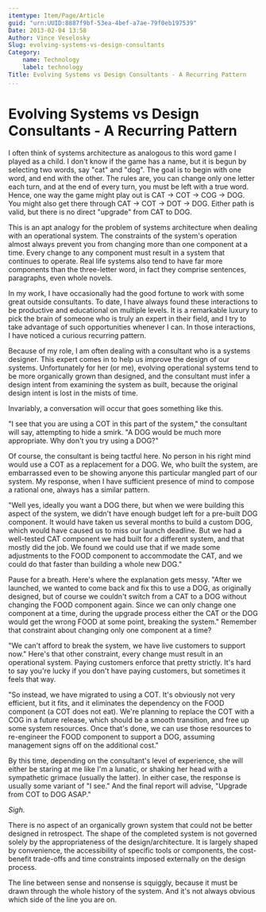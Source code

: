 ```yaml
---
itemtype: Item/Page/Article
guid: "urn:UUID:8887f9bf-53ea-4bef-a7ae-79f0eb197539"
Date: 2013-02-04 13:58
Author: Vince Veselosky
Slug: evolving-systems-vs-design-consultants
Category:
    name: Technology
    label: technology
Title: Evolving Systems vs Design Consultants - A Recurring Pattern
...
```


# Evolving Systems vs Design Consultants - A Recurring Pattern

I often think of systems architecture as analogous to this word game I
played as a child. I don't know if the game has a name, but it is begun
by selecting two words, say "cat" and "dog". The goal is to begin with
one word, and end with the other. The rules are, you can change only one
letter each turn, and at the end of every turn, you must be left with a
true word. Hence, one way the game might play out is CAT -\> COT -\> COG
-\> DOG. You might also get there through CAT -\> COT -\> DOT -\> DOG.
Either path is valid, but there is no direct "upgrade" from CAT to DOG.

This is an apt analogy for the problem of systems architecture when
dealing with an operational system. The constraints of the system's
operation almost always prevent you from changing more than one
component at a time. Every change to any component must result in a
system that continues to operate. Real life systems also tend to have
far more components than the three-letter word, in fact they comprise
sentences, paragraphs, even whole novels.

In my work, I have occasionally had the good fortune to work with some
great outside consultants. To date, I have always found these
interactions to be productive and educational on multiple levels. It is
a remarkable luxury to pick the brain of someone who is truly an expert
in their field, and I try to take advantage of such opportunities
whenever I can. In those interactions, I have noticed a curious
recurring pattern.

Because of my role, I am often dealing with a consultant who is a
systems designer. This expert comes in to help us improve the design of
our systems. Unfortunately for her (or me), evolving operational systems
tend to be more organically grown than designed, and the consultant must
infer a design intent from examining the system as built, because the
original design intent is lost in the mists of time.

Invariably, a conversation will occur that goes something like this.

"I see that you are using a COT in this part of the system," the
consultant will say, attempting to hide a smirk. "A DOG would be much
more appropriate. Why don't you try using a DOG?"

Of course, the consultant is being tactful here. No person in his right
mind would use a COT as a replacement for a DOG. We, who built the
system, are embarrassed even to be showing anyone this particular
mangled part of our system. My response, when I have sufficient presence
of mind to compose a rational one, always has a similar pattern.

"Well yes, ideally you want a DOG there, but when we were building this
aspect of the system, we didn't have enough budget left for a pre-built
DOG component. It would have taken us several months to build a custom
DOG, which would have caused us to miss our launch deadline. But we had
a well-tested CAT component we had built for a different system, and
that mostly did the job. We found we could use that if we made some
adjustments to the FOOD component to accommodate the CAT, and we could
do that faster than building a whole new DOG."

Pause for a breath. Here's where the explanation gets messy. "After we
launched, we wanted to come back and fix this to use a DOG, as
originally designed, but of course we couldn't switch from a CAT to a
DOG without changing the FOOD component again. Since we can only change
one component at a time, during the upgrade process either the CAT or
the DOG would get the wrong FOOD at some point, breaking the system."
Remember that constraint about changing only one component at a time?

"We can't afford to break the system, we have live customers to support
now." Here's that other constraint, every change must result in an
operational system. Paying customers enforce that pretty strictly. It's
hard to say you're lucky if you don't have paying customers, but
sometimes it feels that way.

"So instead, we have migrated to using a COT. It's obviously not very
efficient, but it fits, and it eliminates the dependency on the FOOD
component (a COT does not eat). We're planning to replace the COT with a
COG in a future release, which should be a smooth transition, and free
up some system resources. Once that's done, we can use those resources
to re-engineer the FOOD component to support a DOG, assuming management
signs off on the additional cost."

By this time, depending on the consultant's level of experience, she
will either be staring at me like I'm a lunatic, or shaking her head
with a sympathetic grimace (usually the latter). In either case, the
response is usually some variant of "I see." And the final report will
advise, "Upgrade from COT to DOG ASAP."

*Sigh.*

There is no aspect of an organically grown system that could not be
better designed in retrospect. The shape of the completed system is not
governed solely by the appropriateness of the design/architecture. It is
largely shaped by convenience, the accessibility of specific tools or
components, the cost-benefit trade-offs and time constraints imposed
externally on the design process.

The line between sense and nonsense is squiggly, because it must be
drawn through the whole history of the system. And it's not always
obvious which side of the line you are on.
